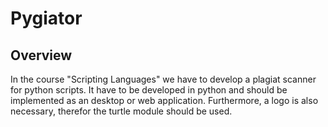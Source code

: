 # Pygiator
## Overview
In the course "Scripting Languages" we have to develop a plagiat scanner for python scripts. 
It have to be developed in python and should be implemented as an desktop or web application. 
Furthermore, a logo is also necessary, therefor the turtle module should be used.
